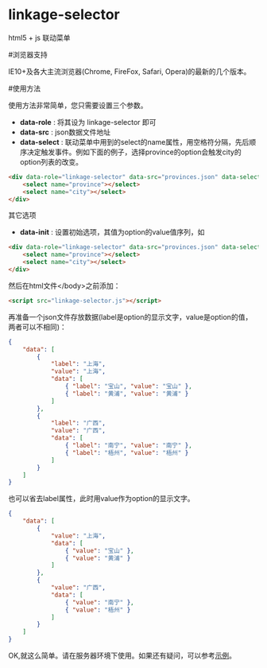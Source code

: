 linkage-selector
================

html5 + js 联动菜单

#浏览器支持

IE10+及各大主流浏览器(Chrome, FireFox, Safari, Opera)的最新的几个版本。

#使用方法

使用方法非常简单，您只需要设置三个参数。
- __data-role__ : 将其设为 linkage-selector 即可
- __data-src__ : json数据文件地址
- __data-select__ : 联动菜单中用到的select的name属性，用空格符分隔，先后顺序决定触发事件。例如下面的例子，选择province的option会触发city的option列表的改变。
```html
<div data-role="linkage-selector" data-src="provinces.json" data-select="province city">
    <select name="province"></select>
    <select name="city"></select>
</div>
```

其它选项

- __data-init__ : 设置初始选项，其值为option的value值序列，如

```html
<div data-role="linkage-selector" data-src="provinces.json" data-select="province city" data-init="广西 南宁">
    <select name="province"></select>
    <select name="city"></select>
</div>
```


然后在html文件&lt;/body>之前添加：

```html
<script src="linkage-selector.js"></script>
```

再准备一个json文件存放数据(label是option的显示文字，value是option的值，两者可以不相同)：

```json
{
    "data": [
        {
            "label": "上海",
            "value": "上海",
            "data": [
                { "label": "宝山", "value": "宝山" },
                { "label": "黄浦", "value": "黄浦" }
            ]
        },
        {
            "label": "广西",
            "value": "广西",
            "data": [
                { "label": "南宁", "value": "南宁" },
                { "label": "梧州", "value": "梧州" }
            ]
        }
    ]
}
```

也可以省去label属性，此时用value作为option的显示文字。

```json
{
    "data": [
        {
            "value": "上海",
            "data": [
                { "value": "宝山" },
                { "value": "黄浦" }
            ]
        },
        {
            "value": "广西",
            "data": [
                { "value": "南宁" },
                { "value": "梧州" }
            ]
        }
    ]
}
```

OK,就这么简单。请在服务器环境下使用。如果还有疑问，可以参考[示例](https://github.com/CahaVar/linkage-selector/tree/master/example)。